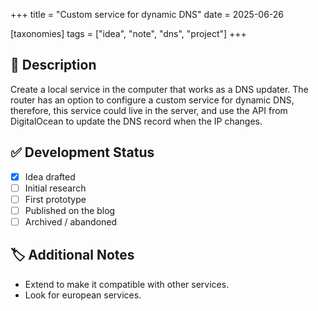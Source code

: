 +++
title = "Custom service for dynamic DNS"
date = 2025-06-26

[taxonomies]
tags = ["idea", "note", "dns", "project"]
+++

## 📄 Description

Create a local service in the computer that works as a DNS updater. The router has an
option to configure a custom service for dynamic DNS, therefore, this service could
live in the server, and use the API from DigitalOcean to update the DNS record when
the IP changes.

## ✅ Development Status

- [x] Idea drafted
- [ ] Initial research
- [ ] First prototype
- [ ] Published on the blog
- [ ] Archived / abandoned

## 🏷️ Additional Notes

- Extend to make it compatible with other services.
- Look for european services.
